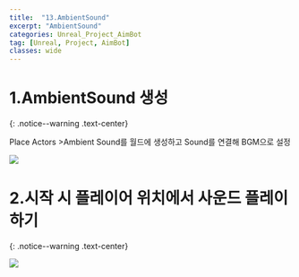 ```yaml
---
title:  "13.AmbientSound"
excerpt: "AmbientSound"
categories: Unreal_Project_AimBot
tag: [Unreal, Project, AimBot]
classes: wide
---
```


# 1.AmbientSound 생성
{: .notice--warning .text-center}

Place Actors >Ambient Sound를 월드에 생성하고 Sound를 연결해 BGM으로 설정

<img src="/img/unreal/aimbot/13_ambientSound/ambientSound.png"/>

# 2.시작 시 플레이어 위치에서 사운드 플레이 하기
{: .notice--warning .text-center}

<img src="/img/unreal/aimbot/13_ambientSound/playSoundAtLocation.png"/>